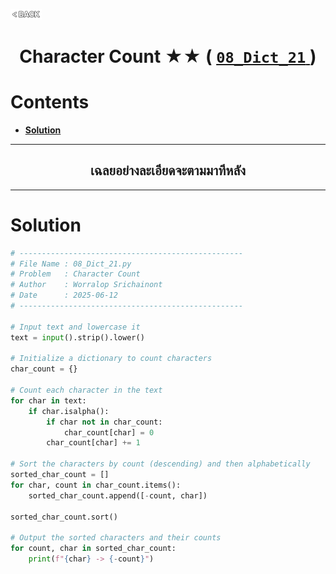 <p align="left">
  <a href="../README.md">
    <img src="../../Z99-OTHERS/00-common/00-back.png" style="width:10%">
  </a>
</p>

<div align="center">
  <h1>
    Character Count ★★ (
      <a href="https://drive.google.com/file/d/1eojT5SxU4rf77ntGiALT98hMyYlzkops/view?usp=drive_link">
        <code>08_Dict_21</code>
      </a>
    )
  </h1>
</div>

# Contents

-   [**Solution**](#solution)

---

<div align="center">
  <h2>เฉลยอย่างละเอียดจะตามมาทีหลัง</h2>
</div>

---

# Solution

```python
# --------------------------------------------------
# File Name : 08_Dict_21.py
# Problem   : Character Count
# Author    : Worralop Srichainont
# Date      : 2025-06-12
# --------------------------------------------------

# Input text and lowercase it
text = input().strip().lower()

# Initialize a dictionary to count characters
char_count = {}

# Count each character in the text
for char in text:
    if char.isalpha():
        if char not in char_count:
            char_count[char] = 0
        char_count[char] += 1

# Sort the characters by count (descending) and then alphabetically
sorted_char_count = []
for char, count in char_count.items():
    sorted_char_count.append([-count, char])

sorted_char_count.sort()

# Output the sorted characters and their counts
for count, char in sorted_char_count:
    print(f"{char} -> {-count}")
```
